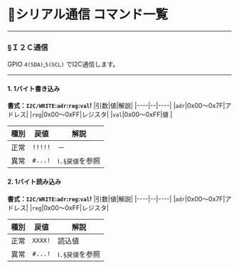 # 📘シリアル通信 コマンド一覧
---
### §Ｉ２Ｃ通信
GPIO `4(SDA)`,`5(SCL)` でI2C通信します。  

---
#### 1. 1バイト書き込み
**書式：`I2C/WRITE`:`adr`:`reg`:`val`!**
|引数|値|解説|
|----|--|----|
|`adr`|0x00～0x7F|アドレス|
|`reg`|0x00～0xFF|レジスタ|
|`val`|0x00～0xFF|値      |

|種別|戻値   |解説             |
|----|-------|-----------------|
|正常|`!!!!!`|－               |
|異常|`#...!`|`Ⅰ.§戻値`を参照|

#### 2. 1バイト読み込み
**書式：`I2C/WRITE`:`adr`:`reg`:`val`!**
|引数|値|解説|
|----|--|----|
|`adr`|0x00～0x7F|アドレス|
|`reg`|0x00～0xFF|レジスタ|

|種別|戻値   |解説             |
|----|-------|-----------------|
|正常|`XXXX!`|読込値    |
|異常|`#...!`|`Ⅰ.§戻値`を参照|